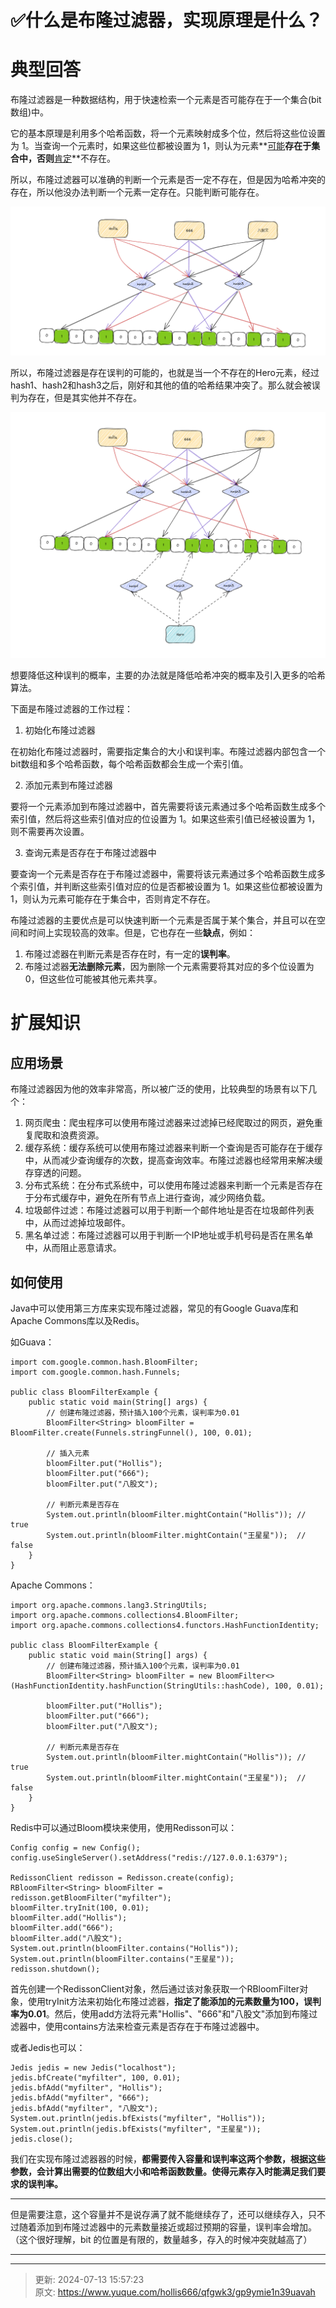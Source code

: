 # ✅什么是布隆过滤器，实现原理是什么？



# 典型回答


布隆过滤器是一种数据结构，用于快速检索一个元素是否可能存在于一个集合(bit 数组)中。



它的基本原理是利用多个哈希函数，将一个元素映射成多个位，然后将这些位设置为 1。当查询一个元素时，如果这些位都被设置为 1，则认为元素**<u>可能</u>**存在于集合中，否则**<u>肯定</u>**不存在。



所以，布隆过滤器可以准确的判断一个元素是否一定不存在，但是因为哈希冲突的存在，所以他没办法判断一个元素一定存在。只能判断可能存在。



![1680881576213-a621153d-1d8c-412b-9234-de1766d018a5.png](./img/W_HoS230ybvBcNd1/1680881576213-a621153d-1d8c-412b-9234-de1766d018a5-695201.png)



所以，布隆过滤器是存在误判的可能的，也就是当一个不存在的Hero元素，经过hash1、hash2和hash3之后，刚好和其他的值的哈希结果冲突了。那么就会被误判为存在，但是其实他并不存在。



![1680881991368-ad74c9de-fdef-4f7e-b4be-aad8364718e5.png](./img/W_HoS230ybvBcNd1/1680881991368-ad74c9de-fdef-4f7e-b4be-aad8364718e5-907525.png)



想要降低这种误判的概率，主要的办法就是降低哈希冲突的概率及引入更多的哈希算法。



下面是布隆过滤器的工作过程：



1. 初始化布隆过滤器

在初始化布隆过滤器时，需要指定集合的大小和误判率。布隆过滤器内部包含一个bit数组和多个哈希函数，每个哈希函数都会生成一个索引值。



2. 添加元素到布隆过滤器

要将一个元素添加到布隆过滤器中，首先需要将该元素通过多个哈希函数生成多个索引值，然后将这些索引值对应的位设置为 1。如果这些索引值已经被设置为 1，则不需要再次设置。



3. 查询元素是否存在于布隆过滤器中

要查询一个元素是否存在于布隆过滤器中，需要将该元素通过多个哈希函数生成多个索引值，并判断这些索引值对应的位是否都被设置为 1。如果这些位都被设置为 1，则认为元素可能存在于集合中，否则肯定不存在。



布隆过滤器的主要优点是可以快速判断一个元素是否属于某个集合，并且可以在空间和时间上实现较高的效率。但是，它也存在一些**缺点**，例如：



1. 布隆过滤器在判断元素是否存在时，有一定的**误判率**。
2. 布隆过滤器**无法删除元素**，因为删除一个元素需要将其对应的多个位设置为 0，但这些位可能被其他元素共享。



# 扩展知识


## 应用场景


布隆过滤器因为他的效率非常高，所以被广泛的使用，比较典型的场景有以下几个：



1. 网页爬虫：爬虫程序可以使用布隆过滤器来过滤掉已经爬取过的网页，避免重复爬取和浪费资源。
2. 缓存系统：缓存系统可以使用布隆过滤器来判断一个查询是否可能存在于缓存中，从而减少查询缓存的次数，提高查询效率。布隆过滤器也经常用来解决缓存穿透的问题。
3. 分布式系统：在分布式系统中，可以使用布隆过滤器来判断一个元素是否存在于分布式缓存中，避免在所有节点上进行查询，减少网络负载。
4. 垃圾邮件过滤：布隆过滤器可以用于判断一个邮件地址是否在垃圾邮件列表中，从而过滤掉垃圾邮件。
5. 黑名单过滤：布隆过滤器可以用于判断一个IP地址或手机号码是否在黑名单中，从而阻止恶意请求。





## 如何使用


Java中可以使用第三方库来实现布隆过滤器，常见的有Google Guava库和Apache Commons库以及Redis。



如Guava：



```plain
import com.google.common.hash.BloomFilter;
import com.google.common.hash.Funnels;

public class BloomFilterExample {
    public static void main(String[] args) {
        // 创建布隆过滤器，预计插入100个元素，误判率为0.01
        BloomFilter<String> bloomFilter = BloomFilter.create(Funnels.stringFunnel(), 100, 0.01);

        // 插入元素
        bloomFilter.put("Hollis");
        bloomFilter.put("666");
        bloomFilter.put("八股文");

        // 判断元素是否存在
        System.out.println(bloomFilter.mightContain("Hollis")); // true
        System.out.println(bloomFilter.mightContain("王星星"));  // false
    }
}

```





Apache Commons：



```plain
import org.apache.commons.lang3.StringUtils;
import org.apache.commons.collections4.BloomFilter;
import org.apache.commons.collections4.functors.HashFunctionIdentity;

public class BloomFilterExample {
    public static void main(String[] args) {
        // 创建布隆过滤器，预计插入100个元素，误判率为0.01
        BloomFilter<String> bloomFilter = new BloomFilter<>(HashFunctionIdentity.hashFunction(StringUtils::hashCode), 100, 0.01);

        bloomFilter.put("Hollis");
        bloomFilter.put("666");
        bloomFilter.put("八股文");

        // 判断元素是否存在
        System.out.println(bloomFilter.mightContain("Hollis")); // true
        System.out.println(bloomFilter.mightContain("王星星"));  // false
    }
}

```



Redis中可以通过Bloom模块来使用，使用Redisson可以：



```plain
Config config = new Config();
config.useSingleServer().setAddress("redis://127.0.0.1:6379");

RedissonClient redisson = Redisson.create(config);
RBloomFilter<String> bloomFilter = redisson.getBloomFilter("myfilter");
bloomFilter.tryInit(100, 0.01);
bloomFilter.add("Hollis");
bloomFilter.add("666");
bloomFilter.add("八股文");
System.out.println(bloomFilter.contains("Hollis"));
System.out.println(bloomFilter.contains("王星星"));
redisson.shutdown();
```





首先创建一个RedissonClient对象，然后通过该对象获取一个RBloomFilter对象，使用tryInit方法来初始化布隆过滤器，**指定了能添加的元素数量为100，误判率为0.01**。然后，使用add方法将元素"Hollis"、"666"和"八股文"添加到布隆过滤器中，使用contains方法来检查元素是否存在于布隆过滤器中。



或者Jedis也可以：





```plain
Jedis jedis = new Jedis("localhost");
jedis.bfCreate("myfilter", 100, 0.01);
jedis.bfAdd("myfilter", "Hollis");
jedis.bfAdd("myfilter", "666");
jedis.bfAdd("myfilter", "八股文");
System.out.println(jedis.bfExists("myfilter", "Hollis"));
System.out.println(jedis.bfExists("myfilter", "王星星"));
jedis.close();

```



我们在实现布隆过滤器器的时候，**都需要传入容量和误判率这两个参数，根据这些参数，会计算出需要的位数组大小和哈希函数数量。使得元素存入时能满足我们要求的误判率。**

****

但是需要注意，这个容量并不是说存满了就不能继续存了，还可以继续存入，只不过随着添加到布隆过滤器中的元素数量接近或超过预期的容量，误判率会增加。（这个很好理解，bit 的位置是有限的，数量越多，存入的时候冲突就越高了）

****

****



> 更新: 2024-07-13 15:57:23  
> 原文: <https://www.yuque.com/hollis666/qfgwk3/gp9ymie1n39uavah>